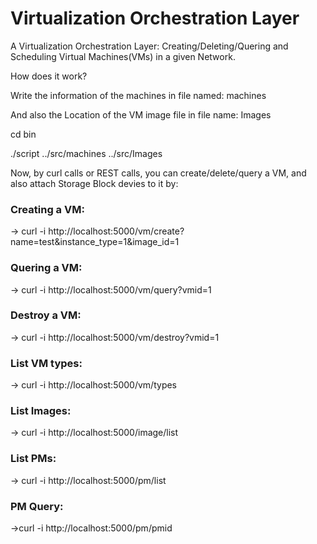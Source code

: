 Virtualization Orchestration Layer
=========================

A Virtualization Orchestration Layer: Creating/Deleting/Quering and Scheduling Virtual Machines(VMs) in a given Network.

How does it work?

Write the information of the machines in file named: machines

And also the Location of the VM image file in file name: Images

cd bin

./script ../src/machines ../src/Images


Now, by curl calls or REST calls, you can create/delete/query a VM, and also attach Storage Block devies to it by:
<h3>
Creating a VM:
</h3>

-> curl -i http://localhost:5000/vm/create?name=test\&instance_type=1\&image_id=1

<h3>
Quering a VM:
</h3>

-> curl -i http://localhost:5000/vm/query?vmid=1

<h3>
Destroy a VM:
</h3>

-> curl -i http://localhost:5000/vm/destroy?vmid=1

<h3>
List VM types:
</h3>

-> curl -i http://localhost:5000/vm/types

<h3>
List Images:
</h3>

-> curl -i http://localhost:5000/image/list

<h3>
List PMs:
</h3>

-> curl -i http://localhost:5000/pm/list

<h3>
PM Query:
</h3>

->curl -i http://localhost:5000/pm/pmid

